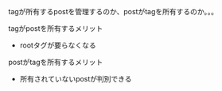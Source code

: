 tagが所有するpostを管理するのか、postがtagを所有するのか。。。

tagがpostを所有するメリット
* rootタグが要らなくなる



postがtagを所有するメリット
* 所有されていないpostが判別できる

